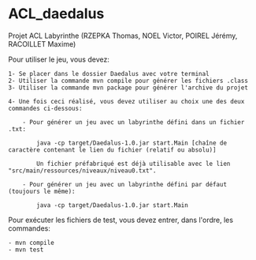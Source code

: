 # ACL_daedalus
Projet ACL Labyrinthe (RZEPKA Thomas, NOEL Victor, POIREL Jérémy, RACOILLET Maxime)

Pour utiliser le jeu, vous devez:

    1- Se placer dans le dossier Daedalus avec votre terminal
    2- Utiliser la commande mvn compile pour générer les fichiers .class
    3- Utiliser la commande mvn package pour générer l'archive du projet

    4- Une fois ceci réalisé, vous devez utiliser au choix une des deux commandes ci-dessous:

        - Pour générer un jeu avec un labyrinthe défini dans un fichier .txt: 
            
            java -cp target/Daedalus-1.0.jar start.Main [chaîne de caractère contenant le lien du fichier (relatif ou absolu)]

            Un fichier préfabriqué est déjà utilisable avec le lien "src/main/ressources/niveaux/niveau0.txt".

        - Pour générer un jeu avec un labyrinthe défini par défaut (toujours le même):

            java -cp target/Daedalus-1.0.jar start.Main 

Pour exécuter les fichiers de test, vous devez entrer, dans l'ordre, les commandes:

    - mvn compile
    - mvn test
